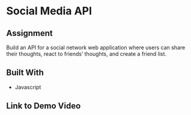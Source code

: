 # Social Media API

## Assignment
Build an API for a social network web application where users can share their thoughts, react to friends’ thoughts, and create a friend list.

## Built With
* Javascript

## Link to Demo Video

